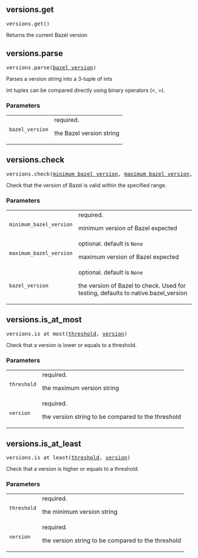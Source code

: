 <!-- Generated with Stardoc: http://skydoc.bazel.build -->

<a name="#versions.get"></a>

## versions.get

<pre>
versions.get()
</pre>

Returns the current Bazel version



<a name="#versions.parse"></a>

## versions.parse

<pre>
versions.parse(<a href="#versions.parse-bazel_version">bazel_version</a>)
</pre>

Parses a version string into a 3-tuple of ints

int tuples can be compared directly using binary operators (<, >).


### Parameters

<table class="params-table">
  <colgroup>
    <col class="col-param" />
    <col class="col-description" />
  </colgroup>
  <tbody>
    <tr id="versions.parse-bazel_version">
      <td><code>bazel_version</code></td>
      <td>
        required.
        <p>
          the Bazel version string
        </p>
      </td>
    </tr>
  </tbody>
</table>


<a name="#versions.check"></a>

## versions.check

<pre>
versions.check(<a href="#versions.check-minimum_bazel_version">minimum_bazel_version</a>, <a href="#versions.check-maximum_bazel_version">maximum_bazel_version</a>, <a href="#versions.check-bazel_version">bazel_version</a>)
</pre>

Check that the version of Bazel is valid within the specified range.

### Parameters

<table class="params-table">
  <colgroup>
    <col class="col-param" />
    <col class="col-description" />
  </colgroup>
  <tbody>
    <tr id="versions.check-minimum_bazel_version">
      <td><code>minimum_bazel_version</code></td>
      <td>
        required.
        <p>
          minimum version of Bazel expected
        </p>
      </td>
    </tr>
    <tr id="versions.check-maximum_bazel_version">
      <td><code>maximum_bazel_version</code></td>
      <td>
        optional. default is <code>None</code>
        <p>
          maximum version of Bazel expected
        </p>
      </td>
    </tr>
    <tr id="versions.check-bazel_version">
      <td><code>bazel_version</code></td>
      <td>
        optional. default is <code>None</code>
        <p>
          the version of Bazel to check. Used for testing, defaults to native.bazel_version
        </p>
      </td>
    </tr>
  </tbody>
</table>


<a name="#versions.is_at_most"></a>

## versions.is_at_most

<pre>
versions.is_at_most(<a href="#versions.is_at_most-threshold">threshold</a>, <a href="#versions.is_at_most-version">version</a>)
</pre>

Check that a version is lower or equals to a threshold.

### Parameters

<table class="params-table">
  <colgroup>
    <col class="col-param" />
    <col class="col-description" />
  </colgroup>
  <tbody>
    <tr id="versions.is_at_most-threshold">
      <td><code>threshold</code></td>
      <td>
        required.
        <p>
          the maximum version string
        </p>
      </td>
    </tr>
    <tr id="versions.is_at_most-version">
      <td><code>version</code></td>
      <td>
        required.
        <p>
          the version string to be compared to the threshold
        </p>
      </td>
    </tr>
  </tbody>
</table>


<a name="#versions.is_at_least"></a>

## versions.is_at_least

<pre>
versions.is_at_least(<a href="#versions.is_at_least-threshold">threshold</a>, <a href="#versions.is_at_least-version">version</a>)
</pre>

Check that a version is higher or equals to a threshold.

### Parameters

<table class="params-table">
  <colgroup>
    <col class="col-param" />
    <col class="col-description" />
  </colgroup>
  <tbody>
    <tr id="versions.is_at_least-threshold">
      <td><code>threshold</code></td>
      <td>
        required.
        <p>
          the minimum version string
        </p>
      </td>
    </tr>
    <tr id="versions.is_at_least-version">
      <td><code>version</code></td>
      <td>
        required.
        <p>
          the version string to be compared to the threshold
        </p>
      </td>
    </tr>
  </tbody>
</table>


